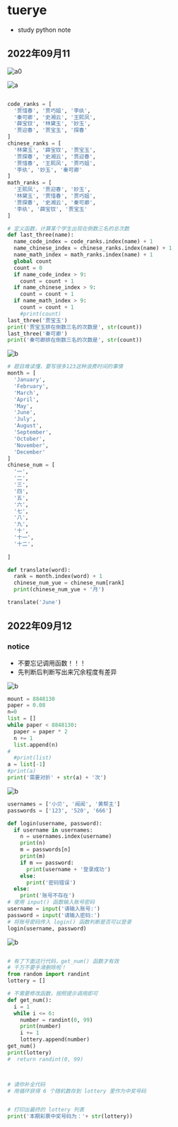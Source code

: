 # tuerye
* study python note

## 2022年09月11

![a0](https://raw.githubusercontent.com/EasyToUp/tuerye/main/doc/image/20220912011414.png)  


![a](https://raw.githubusercontent.com/EasyToUp/tuerye/main/doc/image/20220912011335.png)  
```py

code_ranks = [
  '贾惜春', '贾巧姐', '李纨',
  '秦可卿', '史湘云', '王熙凤',
  '薛宝钗', '林黛玉', '妙玉',
  '贾迎春', '贾宝玉', '探春'
]
chinese_ranks = [
  '林黛玉', '薛宝钗', '贾宝玉',
  '贾探春', '史湘云', '贾迎春',
  '贾惜春', '王熙凤', '贾巧姐',
  '李纨', '妙玉', '秦可卿'
]
math_ranks = [
  '王熙凤', '贾迎春', '妙玉',
  '林黛玉', '贾惜春', '贾巧姐',
  '贾探春', '史湘云', '秦可卿',
  '李纨', '薛宝钗', '贾宝玉'
]

# 定义函数，计算某个学生出现在倒数三名的总次数
def last_three(name):
  name_code_index = code_ranks.index(name) + 1
  name_chinese_index = chinese_ranks.index(name) + 1
  name_math_index = math_ranks.index(name) + 1
  global count 
  count = 0
  if name_code_index > 9:
    count = count + 1
  if name_chinese_index > 9:
    count = count + 1
  if name_math_index > 9:
    count = count + 1
    #print(count)
last_three('贾宝玉')
print('贾宝玉排在倒数三名的次数是', str(count))
last_three('秦可卿')
print('秦可卿排在倒数三名的次数是', str(count))

```

![b](https://raw.githubusercontent.com/EasyToUp/tuerye/main/doc/image/20220912011401.png)

```  python
# 题目难读懂，要写很多123这种浪费时间的事情
month = [
  'January',
  'February',
  'March',
  'April',
  'May',
  'June',
  'July',
  'August',
  'September',
  'October',
  'November',
  'December'
]
chinese_num = [
  '一',
  '二',
  '三',
  '四',
  '五',
  '六',
  '七',
  '八',
  '九',
  '十',
  '十一',
  '十二',
  
]

def translate(word):
  rank = month.index(word) + 1
  chinese_num_yue = chinese_num[rank]
  print(chinese_num_yue + '月')

translate('June')

```

## 2022年09月12
### notice

* 不要忘记调用函数！！！
* 先判断后判断写出来冗余程度有差异

![b](https://raw.githubusercontent.com/EasyToUp/tuerye/main/doc/image/b20220913122748.png)

```py
mount = 8848130
paper = 0.08
n=0
list = []
while paper < 8848130:
  paper = paper * 2
  n += 1
  list.append(n)
#
  #print(list)
a = list[-1]
#print(a)
print('需要对折' + str(a) + '次')

```


![b](https://raw.githubusercontent.com/EasyToUp/tuerye/main/doc/image/c20220913122802.png)

```py
usernames = ['小贝', '闻闻', '黄帮主']
passwords = ['123', '520', '666']

def login(username, password):
  if username in usernames:
    n = usernames.index(username)
    print(n)
    m = passwords[n]
    print(m)
    if m == password:
      print(username + '登录成功')
    else:
      print('密码错误')
  else:
    print('账号不存在')
# 使用 input() 函数输入账号密码
username = input('请输入账号:')
password = input('请输入密码:')
# 将账号密码传入 login() 函数判断是否可以登录
login(username, password)
```


![b](https://raw.githubusercontent.com/EasyToUp/tuerye/main/doc/image/a20220913122731.png)

```py

# 有了下面这行代码，get_num() 函数才有效
# 千万不要手滑删除啦！
from random import randint
lottery = []

# 不需要修改函数，按照提示调用即可
def get_num():
  i = 1
  while i <= 6:
    number = randint(0, 99) 
    print(number)
    i += 1
    lottery.append(number)
get_num()    
print(lottery)
#  return randint(0, 99)



# 请你补全代码
# 用循环获得 6 个随机数存到 lottery 里作为中奖号码


# 打印出最终的 lottery 列表
print('本期彩票中奖号码为：'+ str(lottery))
```